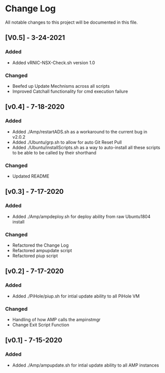 # Change Log
All notable changes to this project will be documented in this file.

## [V0.5] - 3-24-2021
### Added
- Added vRNIC-NSX-Check.sh version 1.0

### Changed
- Beefed up Update Mechnisms across all scripts
- Improved Catchall functionality for cmd execution failure

## [v0.4] - 7-18-2020
### Added
- Added ./Amp/restartADS.sh as a workaround to the current bug in v2.0.2
- Added ./Ubuntu/grp.sh to allow for auto Git Reset Pull
- Added ./Ubuntu/installScripts.sh as a way to auto-install all these scripts to be able to be called by their shorthand

### Changed
- Updated README

## [v0.3] - 7-17-2020
### Added
- Added ./Amp/ampdeploy.sh for deploy ability from raw Ubuntu1804 install

### Changed
- Refactored the Change Log
- Refactored ampupdate script
- Refactored piup script

## [v0.2] - 7-17-2020
### Added
- Added ./PiHole/piup.sh for intial update ability to all PiHole VM

### Changed
- Handling of how AMP calls the ampinstmgr
- Change Exit Script Function

## [v0.1] - 7-15-2020
### Added
- Added ./Amp/ampupdate.sh for intial update ability to all AMP instances